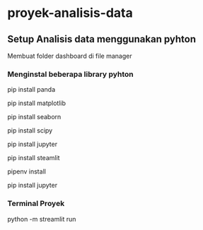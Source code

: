 # proyek-analisis-data

## Setup Analisis data menggunakan pyhton
Membuat folder dashboard di file manager

### Menginstal beberapa library pyhton
pip install panda

pip install matplotlib 

pip install seaborn

pip install scipy

pip install jupyter

pip install steamlit

pipenv install

pip install jupyter 

### Terminal Proyek
python -m streamlit run

